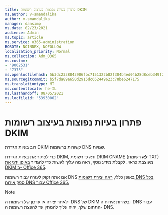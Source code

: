 ```yaml
---
title: פתרון בעיות נפוצות בעיצוב רשומות DKIM
ms.author: v-smandalika
author: v-smandalika
manager: dansimp
ms.date: 02/23/2021
audience: Admin
ms.topic: article
ms.service: o365-administration
ROBOTS: NOINDEX, NOFOLLOW
localization_priority: Normal
ms.collection: Adm_O365
ms.custom:
- "9002531"
- "7375"
ms.openlocfilehash: 5b3dc2338843906fbc7151322b82f304b4ed04b28d8ceb349f2705c309cdeae8
ms.sourcegitcommit: b5f7da89a650d2915dc652449623c78be6247175
ms.translationtype: MT
ms.contentlocale: he-IL
ms.lasthandoff: 08/05/2021
ms.locfileid: "53930062"
---
```

# <a name="fix-common-problems-with-dkim-record-formatting"></a>פתרון בעיות נפוצות בעיצוב רשומות DKIM

רוב בעיות הגדרת DKIM קשורות ברשומות DNS שגויות.

כדי לפתור את בעיות הגדרת DKIM, ודא כי רשומת DKIM CNAME (**לא** רשומת TXT) מעוצבת כראוי. לקבלת מידע נוסף, ראה מה עליך לעשות כדי להגדיר [באופן ידני את DKIM ב- Office 365](https://docs.microsoft.com/microsoft-365/security/office-365-security/use-dkim-to-validate-outbound-email).

אם אתה זקוק לעזרה עבור רשומות DNS באופן כללי, [ראה יצירת רשומות DNS בכל ספק אירוח DNS עבור Office 365.](https://docs.microsoft.com/microsoft-365/admin/get-help-with-domains/create-dns-records-at-any-dns-hosting-provider)

> [!NOTE]
> לאחר יצירה או עדכון של רשומות ה- DNS של DKIM בשירות אירוח ה- DNS עבור התחום שלך, יהיה עליך להמתין עד להפצת רשומות ה- DNS.
